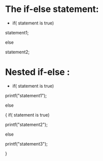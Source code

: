 # The if-else statement:

- if( statement is true)

statement1;

else

statement2;

# Nested if-else :
 
 - if( statement is true)
 
 printf("statement1");
 
else

{
 if( statement is true)
 
  printf("statement2");
  
 else
 
 printf("statement3");
 
}
